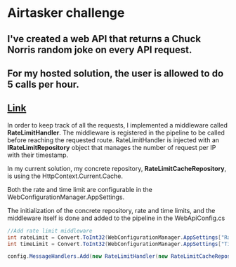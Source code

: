# Airtasker challenge

## I've created a web API that returns a Chuck Norris random joke on every API request.
## For my hosted solution, the user is allowed to do 5 calls per hour.
## [Link](http://airtaskerchallengeratelimiter-wolfenfeld.us-east-2.elasticbeanstalk.com/)

In order to keep track of all the requests, I implemented a middleware called **RateLimitHandler**.
The middleware is registered in the pipeline to be called before reaching the requested route. 
RateLimitHandler is injected with an **IRateLimitRepository** object that manages the number of request per IP with their timestamp.

In my current solution, my concrete repository, **RateLimitCacheRepository**, is using the HttpContext.Current.Cache.

Both the rate and time limit are configurable in the WebConfigurationManager.AppSettings.

The initialization of the concrete repository, rate and time limits, and the middleware itself is done and added to the pipeline in the WebApiConfig.cs

```csharp
//Add rate limit middleware
int rateLimit = Convert.ToInt32(WebConfigurationManager.AppSettings["RateLimit"]);
int timeLimit = Convert.ToInt32(WebConfigurationManager.AppSettings["TimeLimit"]);

config.MessageHandlers.Add(new RateLimitHandler(new RateLimitCacheRepository(rateLimit, timeLimit)));

```

